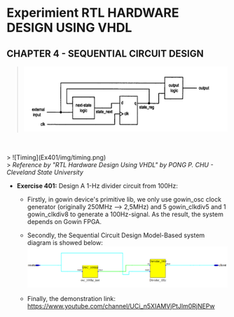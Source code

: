 # Experimient RTL HARDWARE DESIGN USING VHDL
## CHAPTER 4 - SEQUENTIAL CIRCUIT DESIGN
  
  > ![Sequential Circuit Design Model](Ex401/img/SCDModel.png)
  <br>
  <br>
> ![Timing](Ex401/img/timing.png)
  <br>
> <em> Reference by "RTL Hardware Design Using VHDL" by PONG P. CHU - Cleveland State University </em>



- <b>Exercise 401:</b>  Design A 1-Hz divider circuit from 100Hz:<br>
  - Firstly, in gowin device's primitive lib, we only use gowin_osc clock generator (originally 250MHz --> 2,5MHz) and 5 gowin_clkdiv5 and 1 gowin_clkdiv8 to generate a 100Hz-signal. As the result, the system depends on Gowin FPGA. <br>
  - Secondly, the Sequential Circuit Design Model-Based system diagram is showed below: <br>
  ![The System Diagram](Ex401/img/Ex401Dia.png) <br>

  
  - Finally, the demonstration link: https://www.youtube.com/channel/UCi_n5XIAMVjPtJlm0RjNEPw

